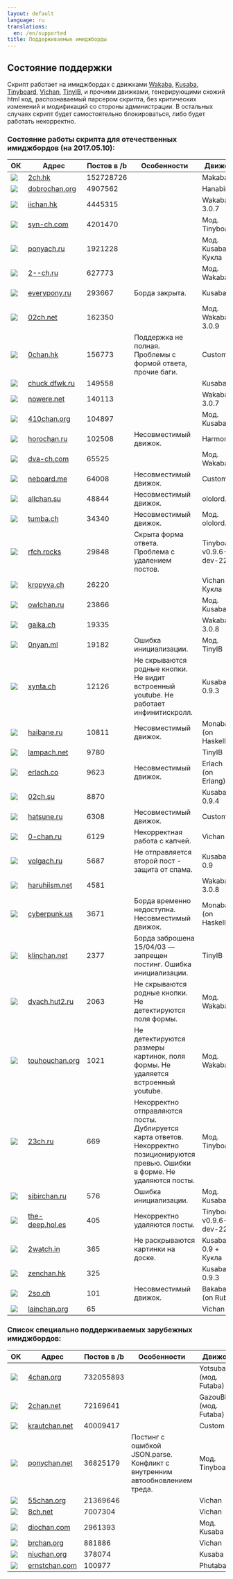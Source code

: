 ```yaml
---
layout: default
language: ru
translations:
  en: /en/supported
title: Поддерживаемые имиджборды
---
```


## Состояние поддержки

Скрипт работает на имиджбордах с движками [Wakaba](http://lurkmore.to/Wakaba), [Kusaba](http://kusabax.cultnet.net/), [Tinyboard](http://tinyboard.org/), [Vichan](https://github.com/vichan-devel/vichan), [TinyIB](https://github.com/tslocum/TinyIB), и прочими движками, генерирующими схожий html код, распознаваемый парсером скрипта, без критических изменений и модификаций со стороны администрации. В остальных случаях скрипт будет самостоятельно блокироваться, либо будет работать некорректно.

### Состояние работы скрипта для отечественных имиджбордов (на 2017.05.10):

<table class="table table-bordered table-striped">
<thead>
<tr>
  <th>ОК</th>
  <th>Адрес</th>
  <th>Постов в /b</th>
  <th>Особенности</th>
  <th>Движок</th>
  <th>Капча</th>
  <th>Костыли</th>
</tr>  
</thead>
<tbody>
<tr>
  <td><img src="https://raw.githubusercontent.com/SthephanShinkufag/Dollchan-Extension-Tools/master/Images/ok.gif"></td>
  <td><a href="http://2ch.hk/b/" target="_blank">2ch.hk</a></td>
  <td>152728726</td>
  <td></td>
  <td>Makaba</td>
  <td>+</td>
  <td>+</td>
</tr>
<tr>
  <td><img src="https://raw.githubusercontent.com/SthephanShinkufag/Dollchan-Extension-Tools/master/Images/ok.gif"></td>
  <td><a href="http://dobrochan.org/b/" target="_blank">dobrochan.org</a></td>
  <td>4907562</td>
  <td></td>
  <td>Hanabira</td>
  <td>+</td>
  <td>+</td>
</tr>
<tr>
  <td><img src="https://raw.githubusercontent.com/SthephanShinkufag/Dollchan-Extension-Tools/master/Images/ok.gif"></td>
  <td><a href="http://iichan.hk/b/" target="_blank">iichan.hk</a></td>
  <td>4445315</td>
  <td></td>
  <td>Wakaba 3.0.7</td>
  <td>+</td>
  <td>+</td>
</tr>
<tr>
  <td><img src="https://raw.githubusercontent.com/SthephanShinkufag/Dollchan-Extension-Tools/master/Images/ok.gif"></td>
  <td><a href="http://syn-ch.com/b/" target="_blank">syn-ch.com</a></td>
  <td>4201470</td>
  <td></td>
  <td>Мод. Tinyboard</td>
  <td></td>
  <td>+</td>
</tr>
<tr>
  <td><img src="https://raw.githubusercontent.com/SthephanShinkufag/Dollchan-Extension-Tools/master/Images/ok.gif"></td>
  <td><a href="https://ponyach.ru/b/" target="_blank">ponyach.ru</a></td>
  <td>1921228</td>
  <td></td>
  <td>Мод. Kusaba + Кукла</td>
  <td>Recap v2</td>
  <td>+</td>
</tr>
<tr>
  <td><img src="https://raw.githubusercontent.com/SthephanShinkufag/Dollchan-Extension-Tools/master/Images/ok.gif"></td>
  <td><a href="http://2--ch.ru/b/0.memhtml" target="_blank">2--ch.ru</a></td>
  <td>627773</td>
  <td></td>
  <td>Мод. Wakaba</td>
  <td>+</td>
  <td>+</td>
</tr>
<tr>
  <td><img src="https://raw.githubusercontent.com/SthephanShinkufag/Dollchan-Extension-Tools/master/Images/ok.gif"></td>
  <td><a href="http://board.everypony.ru/pony/" target="_blank">everypony.ru</a></td>
  <td>293667</td>
  <td>Борда закрыта.</td>
  <td>Kusaba</td>
  <td>Recap v1</td>
  <td></td>
</tr>
<tr>
  <td><img src="https://raw.githubusercontent.com/SthephanShinkufag/Dollchan-Extension-Tools/master/Images/ok.gif"></td>
  <td><a href="http://02ch.net/b/" target="_blank">02ch.net</a></td>
  <td>162350</td>
  <td></td>
  <td>Мод. Wakaba 3.0.9</td>
  <td>+</td>
  <td>+</td>
</tr>
<tr>
  <td><img src="https://raw.githubusercontent.com/SthephanShinkufag/Dollchan-Extension-Tools/master/Images/warn.gif"></td>
  <td><a href="https://0chan.hk/b" target="_blank">0chan.hk</a></td>
  <td>156773</td>
  <td>Поддержка не полная. Проблемы с формой ответа, прочие баги.</td>
  <td>Custom</td>
  <td>+</td>
  <td>+</td>
</tr>
<tr>
  <td><img src="https://raw.githubusercontent.com/SthephanShinkufag/Dollchan-Extension-Tools/master/Images/ok.gif"></td>
  <td><a href="http://chuck.dfwk.ru/df/" target="_blank">chuck.dfwk.ru</a></td>
  <td>149558</td>
  <td></td>
  <td>Kusaba</td>
  <td>+</td>
  <td></td>
</tr>
<tr>
  <td><img src="https://raw.githubusercontent.com/SthephanShinkufag/Dollchan-Extension-Tools/master/Images/ok.gif"></td>
  <td><a href="http://nowere.net/b/" target="_blank">nowere.net</a></td>
  <td>140113</td>
  <td></td>
  <td>Wakaba 3.0.7</td>
  <td>+</td>
  <td>+</td>
</tr>
<tr>
  <td><img src="https://raw.githubusercontent.com/SthephanShinkufag/Dollchan-Extension-Tools/master/Images/ok.gif"></td>
  <td><a href="http://410chan.org/b/" target="_blank">410chan.org</a></td>
  <td>104897</td>
  <td></td>
  <td>Мод. Kusaba</td>
  <td>+</td>
  <td>+</td>
</tr>
<tr>
  <td><img src="https://raw.githubusercontent.com/SthephanShinkufag/Dollchan-Extension-Tools/master/Images/no.gif"></td>
  <td><a href="http://horochan.ru/b" target="_blank">horochan.ru</a></td>
  <td>102508</td>
  <td>Несовместимый движок.</td>
  <td>Harmony</td>
  <td>Recap v2</td>
  <td></td>
</tr>
<tr>
  <td><img src="https://raw.githubusercontent.com/SthephanShinkufag/Dollchan-Extension-Tools/master/Images/ok.gif"></td>
  <td><a href="http://dva-ch.com/b/" target="_blank">dva-ch.com</a></td>
  <td>65525</td>
  <td></td>
  <td>Мод. Wakaba</td>
  <td>+</td>
  <td>+</td>
</tr>
<tr>
  <td><img src="https://raw.githubusercontent.com/SthephanShinkufag/Dollchan-Extension-Tools/master/Images/no.gif"></td>
  <td><a href="https://neboard.me/" target="_blank">neboard.me</a></td>
  <td>64008</td>
  <td>Несовместимый движок.</td>
  <td>Custom</td>
  <td></td>
  <td></td>
</tr>
<tr>
  <td><img src="https://raw.githubusercontent.com/SthephanShinkufag/Dollchan-Extension-Tools/master/Images/no.gif"></td>
  <td><a href="http://allchan.su/b" target="_blank">allchan.su</a></td>
  <td>48844</td>
  <td>Несовместимый движок.</td>
  <td>ololord.js</td>
  <td>+</td>
  <td></td>
</tr>
<tr>
  <td><img src="https://raw.githubusercontent.com/SthephanShinkufag/Dollchan-Extension-Tools/master/Images/no.gif"></td>
  <td><a href="http://tumba.ch/b/" target="_blank">tumba.ch</a></td>
  <td>34340</td>
  <td>Несовместимый движок.</td>
  <td>Мод. ololord.js</td>
  <td>+</td>
  <td></td>
</tr>
<tr>
  <td><img src="https://raw.githubusercontent.com/SthephanShinkufag/Dollchan-Extension-Tools/master/Images/warn.gif"></td>
  <td><a href="http://rfch.rocks/rf/" target="_blank">rfch.rocks</a></td>
  <td>29848</td>
  <td>Скрыта форма ответа. Проблема с удалением постов.</td>
  <td>Tinyboard v0.9.6-dev-22</td>
  <td></td>
  <td></td>
</tr>
<tr>
  <td><img src="https://raw.githubusercontent.com/SthephanShinkufag/Dollchan-Extension-Tools/master/Images/ok.gif"></td>
  <td><a href="https://kropyva.ch/b/" target="_blank">kropyva.ch</a></td>
  <td>26220</td>
  <td></td>
  <td>Vichan + Кукла</td>
  <td></td>
  <td></td>
</tr>
<tr>
  <td><img src="https://raw.githubusercontent.com/SthephanShinkufag/Dollchan-Extension-Tools/master/Images/ok.gif"></td>
  <td><a href="http://owlchan.ru/b/" target="_blank">owlchan.ru</a></td>
  <td>23866</td>
  <td></td>
  <td>Мод. Kusaba</td>
  <td></td>
  <td></td>
</tr>
<tr>
  <td><img src="https://raw.githubusercontent.com/SthephanShinkufag/Dollchan-Extension-Tools/master/Images/ok.gif"></td>
  <td><a href="http://gaika.ch/b/" target="_blank">gaika.ch</a></td>
  <td>19335</td>
  <td></td>
  <td>Wakaba 3.0.8</td>
  <td>+</td>
  <td></td>
</tr>
<tr>
  <td><img src="https://raw.githubusercontent.com/SthephanShinkufag/Dollchan-Extension-Tools/master/Images/no.gif"></td>
  <td><a href="http://0nyan.ml/b/" target="_blank">0nyan.ml</a></td>
  <td>19182</td>
  <td>Ошибка инициализации.</td>
  <td>Мод. TinyIB</td>
  <td></td>
  <td></td>
</tr>
<tr>
  <td><img src="https://raw.githubusercontent.com/SthephanShinkufag/Dollchan-Extension-Tools/master/Images/warn.gif"></td>
  <td><a href="http://xynta.ch/b/" target="_blank">xynta.ch</a></td>
  <td>12126</td>
  <td>Не скрываются родные кнопки. Не видит встроенный youtube. Не работает инфинитискролл.</td>
  <td>Kusaba X 0.9.3</td>
  <td>+</td>
  <td></td>
</tr>
<tr>
  <td><img src="https://raw.githubusercontent.com/SthephanShinkufag/Dollchan-Extension-Tools/master/Images/no.gif"></td>
  <td><a href="http://haibane.ru/b" target="_blank">haibane.ru</a></td>
  <td>10811</td>
  <td>Несовместимый движок.</td>
  <td>Monaba (on Haskell)</td>
  <td>+</td>
  <td></td>
</tr>
<tr>
  <td><img src="https://raw.githubusercontent.com/SthephanShinkufag/Dollchan-Extension-Tools/master/Images/ok.gif"></td>
  <td><a href="http://lampach.net/r/" target="_blank">lampach.net</a></td>
  <td>9780</td>
  <td></td>
  <td>TinyIB</td>
  <td>+</td>
  <td></td>
</tr>
<tr>
  <td><img src="https://raw.githubusercontent.com/SthephanShinkufag/Dollchan-Extension-Tools/master/Images/no.gif"></td>
  <td><a href="https://erlach.co/~b" target="_blank">erlach.co</a></td>
  <td>9623</td>
  <td>Несовместимый движок.</td>
  <td>Erlach (on Erlang)</td>
  <td></td>
  <td></td>
</tr>
<tr>
  <td><img src="https://raw.githubusercontent.com/SthephanShinkufag/Dollchan-Extension-Tools/master/Images/ok.gif"></td>
  <td><a href="http://02ch.su/b/" target="_blank">02ch.su</a></td>
  <td>8870</td>
  <td></td>
  <td>Kusaba X 0.9.4</td>
  <td>+</td>
  <td>+</td>
</tr>
<tr>
  <td><img src="https://raw.githubusercontent.com/SthephanShinkufag/Dollchan-Extension-Tools/master/Images/no.gif"></td>
  <td><a href="http://hatsune.ru/b" target="_blank">hatsune.ru</a></td>
  <td>6308</td>
  <td>Несовместимый движок.</td>
  <td>Custom</td>
  <td></td>
  <td></td>
</tr>
<tr>
  <td><img src="https://raw.githubusercontent.com/SthephanShinkufag/Dollchan-Extension-Tools/master/Images/warn.gif"></td>
  <td><a href="http://www.0-chan.ru/b/" target="_blank">0-chan.ru</a></td>
  <td>6129</td>
  <td>Некорректная работа с капчей.</td>
  <td>Vichan</td>
  <td>8ch</td>
  <td></td>
</tr>
<tr>
  <td><img src="https://raw.githubusercontent.com/SthephanShinkufag/Dollchan-Extension-Tools/master/Images/warn.gif"></td>
  <td><a href="http://volgach.ru/b/" target="_blank">volgach.ru</a></td>
  <td>5687</td>
  <td>Не отправляется второй пост - защита от спама.</td>
  <td>Kusaba X 0.9</td>
  <td></td>
  <td></td>
</tr>
<tr>
  <td><img src="https://raw.githubusercontent.com/SthephanShinkufag/Dollchan-Extension-Tools/master/Images/ok.gif"></td>
  <td><a href="http://boards.haruhiism.net/abe/" target="_blank">haruhiism.net</a></td>
  <td>4581</td>
  <td></td>
  <td>Wakaba 3.0.8</td>
  <td>+</td>
  <td></td>
</tr>
<tr>
  <td><img src="https://raw.githubusercontent.com/SthephanShinkufag/Dollchan-Extension-Tools/master/Images/no.gif"></td>
  <td><a href="https://chaos.cyberpunk.us/b" target="_blank">cyberpunk.us</a></td>
  <td>3671</td>
  <td>Борда временно недоступна. Несовместимый движок.</td>
  <td>Monaba (on Haskell)</td>
  <td>+</td>
  <td></td>
</tr>
<tr>
  <td><img src="https://raw.githubusercontent.com/SthephanShinkufag/Dollchan-Extension-Tools/master/Images/no.gif"></td>
  <td><a href="http://klinchan.net/" target="_blank">klinchan.net</a></td>
  <td>2377</td>
  <td>Борда заброшена 15/04/03 &mdash; запрещен постинг. Ошибка инициализации.</td>
  <td>TinyIB</td>
  <td></td>
  <td></td>
</tr>
<tr>
  <td><img src="https://raw.githubusercontent.com/SthephanShinkufag/Dollchan-Extension-Tools/master/Images/warn.gif"></td>
  <td><a href="http://dvach.hut2.ru/b/" target="_blank">dvach.hut2.ru</a></td>
  <td>2063</td>
  <td>Не скрываются родные кнопки. Не детектируются поля формы.</td>
  <td>Мод. Wakaba</td>
  <td></td>
  <td></td>
</tr>
<tr>
  <td><img src="https://raw.githubusercontent.com/SthephanShinkufag/Dollchan-Extension-Tools/master/Images/warn.gif"></td>
  <td><a href="https://touhouchan.org/hs/" target="_blank">touhouchan.org</a></td>
  <td>1021</td>
  <td>Не детектируются размеры картинок, поля формы. Не удаляется встроенный youtube.</td>
  <td>Мод. Wakaba</td>
  <td></td>
  <td></td>
</tr>
<tr>
  <td><img src="https://raw.githubusercontent.com/SthephanShinkufag/Dollchan-Extension-Tools/master/Images/warn.gif"></td>
  <td><a href="http://23ch.ru/b/" target="_blank">23ch.ru</a></td>
  <td>669</td>
  <td>Некорректно отправляются посты. Дублируется карта ответов. Некорректно позиционируются превью. Ошибки в форме. Не удаляются посты.</td>
  <td>Мод. Tinyboard</td>
  <td></td>
  <td></td>
</tr>
<tr>
  <td><img src="https://raw.githubusercontent.com/SthephanShinkufag/Dollchan-Extension-Tools/master/Images/no.gif"></td>
  <td><a href="http://sibirchan.ru/b/" target="_blank">sibirchan.ru</a></td>
  <td>576</td>
  <td>Ошибка инициализации.</td>
  <td>Мод. Kusaba</td>
  <td>+</td>
  <td></td>
</tr>
<tr>
  <td><img src="https://raw.githubusercontent.com/SthephanShinkufag/Dollchan-Extension-Tools/master/Images/warn.gif"></td>
  <td><a href="http://the-deep.hol.es/b/index.html" target="_blank">the-deep.hol.es</a></td>
  <td>405</td>
  <td>Некорректно удаляются посты.</td>
  <td>Tinyboard v0.9.6-dev-22</td>
  <td></td>
  <td></td>
</tr>
<tr>
  <td><img src="https://raw.githubusercontent.com/SthephanShinkufag/Dollchan-Extension-Tools/master/Images/warn.gif"></td>
  <td><a href="http://2watch.in/b/" target="_blank">2watch.in</a></td>
  <td>365</td>
  <td>Не раскрываются картинки на доске.</td>
  <td>Kusaba x 0.9 + Кукла</td>
  <td></td>
  <td></td>
</tr>
<tr>
  <td><img src="https://raw.githubusercontent.com/SthephanShinkufag/Dollchan-Extension-Tools/master/Images/ok.gif"></td>
  <td><a href="http://zenchan.hk/z/" target="_blank">zenchan.hk</a></td>
  <td>325</td>
  <td></td>
  <td>Kusaba x 0.9.3</td>
  <td>Recap v1</td>
  <td></td>
</tr>
<tr>
  <td><img src="https://raw.githubusercontent.com/SthephanShinkufag/Dollchan-Extension-Tools/master/Images/no.gif"></td>
  <td><a href="http://2so.ch/b" target="_blank">2so.ch</a></td>
  <td>101</td>
  <td>Несовместимый движок.</td>
  <td>Bakaba (on Ruby)</td>
  <td>Recap v1</td>
  <td></td>
</tr>
<tr>
  <td><img src="https://raw.githubusercontent.com/SthephanShinkufag/Dollchan-Extension-Tools/master/Images/ok.gif"></td>
  <td><a href="https://lainchan.org/layer/index.html" target="_blank">lainchan.org</a></td>
  <td>65</td>
  <td></td>
  <td>Vichan</td>
  <td></td>
  <td>+</td>
</tr>
</tbody>
</table>

### Список специально поддерживаемых зарубежных имиджбордов:

<table class="table table-bordered table-striped">
<thead>
<tr>
  <th>OK</th>
  <th>Адрес</th>
  <th>Постов в /b</th>
  <th>Особенности</th>
  <th>Движок</th>
</tr>  
</thead>
<tbody>
<tr>
  <td><img src="https://raw.githubusercontent.com/SthephanShinkufag/Dollchan-Extension-Tools/master/Images/ok.gif"></td>
  <td><a href="http://boards.4chan.org/b/" target="_blank">4chan.org</a></td>
  <td>732055893</td>
  <td></td>
  <td>Yotsuba (мод. Futaba)</td>
</tr>
<tr>
  <td><img src="https://raw.githubusercontent.com/SthephanShinkufag/Dollchan-Extension-Tools/master/Images/ok.gif"></td>
  <td><a href="http://dat.2chan.net/b/" target="_blank">2chan.net</a></td>
  <td>72169641</td>
  <td></td>
  <td>GazouBBS (мод. Futaba)</td>
</tr>
<tr>
  <td><img src="https://raw.githubusercontent.com/SthephanShinkufag/Dollchan-Extension-Tools/master/Images/ok.gif"></td>
  <td><a href="http://krautchan.net/int/" target="_blank">krautchan.net</a></td>
  <td>40009417</td>
  <td></td>
  <td>Custom</td>
</tr>
<tr>
  <td><img src="https://raw.githubusercontent.com/SthephanShinkufag/Dollchan-Extension-Tools/master/Images/warn.gif"></td>
  <td><a href="https://www.ponychan.net/pony/" target="_blank">ponychan.net</a></td>
  <td>36825179</td>
  <td>Постинг с ошибкой JSON.parse. Конфликт с внутренним автообновлением треда.</td>
  <td>Мод. Tinyboard</td>
</tr>
<tr>
  <td><img src="https://raw.githubusercontent.com/SthephanShinkufag/Dollchan-Extension-Tools/master/Images/ok.gif"></td>
  <td><a href="http://55chan.org/b" target="_blank">55chan.org</a></td>
  <td>21369646</td>
  <td></td>
  <td>Vichan</td>
</tr>
<tr>
  <td><img src="https://raw.githubusercontent.com/SthephanShinkufag/Dollchan-Extension-Tools/master/Images/ok.gif"></td>
  <td><a href="http://8ch.net/b/" target="_blank">8ch.net</a></td>
  <td>7007304</td>
  <td></td>
  <td>Vichan</td>
</tr>
<tr>
  <td><img src="https://raw.githubusercontent.com/SthephanShinkufag/Dollchan-Extension-Tools/master/Images/ok.gif"></td>
  <td><a href="http://www.diochan.com/b/" target="_blank">diochan.com</a></td>
  <td>2961393</td>
  <td></td>
  <td>Мод. Kusaba</td>
</tr>
<tr>
  <td><img src="https://raw.githubusercontent.com/SthephanShinkufag/Dollchan-Extension-Tools/master/Images/ok.gif"></td>
  <td><a href="http://brchan.org/rus/" target="_blank">brchan.org</a></td>
  <td>881886</td>
  <td></td>
  <td>Vichan</td>
</tr>
<tr>
  <td><img src="https://raw.githubusercontent.com/SthephanShinkufag/Dollchan-Extension-Tools/master/Images/ok.gif"></td>
  <td><a href="http://niuchan.org/rd/" target="_blank">niuchan.org</a></td>
  <td>378074</td>
  <td></td>
  <td>Kusaba X</td>
</tr>
<tr>
  <td><img src="https://raw.githubusercontent.com/SthephanShinkufag/Dollchan-Extension-Tools/master/Images/ok.gif"></td>
  <td><a href="http://ernstchan.com/b" target="_blank">ernstchan.com</a></td>
  <td>100977</td>
  <td></td>
  <td>Phutaba</td>
</tr>
</tbody>
</table>
